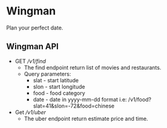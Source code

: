 # Wingman

Plan your perfect date.

## Wingman API

- GET */v1/find*
  - The find endpoint return list of movies and restaurants.
  - Query parameters:
      - slat - start latitude
      - slon - start longitude
      - food - food category
      - date - date in yyyy-mm-dd format
      i.e: /v1/food?slat=41&slon=-72&food=chinese
- Get */v1/uber*
  - The uber endpoint return estimate price and time.
